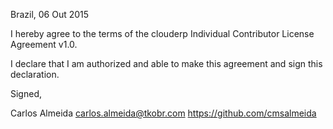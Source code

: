 Brazil, 06 Out 2015

I hereby agree to the terms of the clouderp Individual Contributor License
Agreement v1.0.

I declare that I am authorized and able to make this agreement and sign this
declaration.

Signed,

Carlos Almeida carlos.almeida@tkobr.com https://github.com/cmsalmeida
